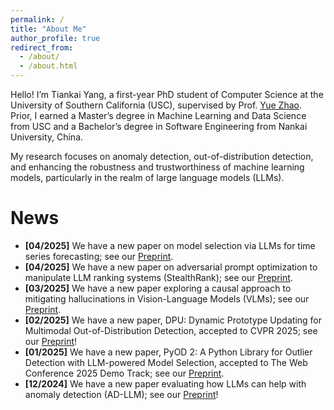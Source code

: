 ```yaml
---
permalink: /
title: "About Me"
author_profile: true
redirect_from: 
  - /about/
  - /about.html
---
```


Hello! I’m Tiankai Yang, a first-year PhD student of Computer Science at the University of Southern California (USC), supervised by Prof. [Yue Zhao](https://viterbi-web.usc.edu/~yzhao010/index.html). Prior, I earned a Master’s degree in Machine Learning and Data Science from USC and a Bachelor’s degree in Software Engineering from Nankai University, China. 

My research focuses on anomaly detection, out-of-distribution detection, and enhancing the robustness and trustworthiness of machine learning models, particularly in the realm of large language models (LLMs).

News
======
- **\[04/2025\]** We have a new paper on model selection via LLMs for time series forecasting; see our [Preprint](https://arxiv.org/abs/2504.02119).
- **\[04/2025\]** We have a new paper on adversarial prompt optimization to manipulate LLM ranking systems (StealthRank); see our [Preprint](https://arxiv.org/abs/2504.05804).
- **\[03/2025\]** We have a new paper exploring a causal approach to mitigating hallucinations in Vision-Language Models (VLMs); see our [Preprint](https://arxiv.org/abs/2503.06169).
- **\[02/2025\]** We have a new paper, DPU: Dynamic Prototype Updating for Multimodal Out-of-Distribution Detection, accepted to CVPR 2025; see our [Preprint](https://arxiv.org/abs/2411.08227)!
- **\[01/2025\]** We have a new paper, PyOD 2: A Python Library for Outlier Detection with LLM-powered Model Selection, accepted to The Web Conference 2025 Demo Track; see our [Preprint](https://arxiv.org/abs/2412.12154).
- **\[12/2024\]** We have a new paper evaluating how LLMs can help with anomaly detection (AD-LLM); see our [Preprint](https://arxiv.org/abs/2412.11142)!  
<!-- - **\[12/2024\]** We have a new paper on a major upgrade to our library for outlier detection with LLM-based model selection (PyOD 2); see our [Preprint](https://arxiv.org/abs/2412.12154).   -->
<!-- - **\[12/2024\]** We have a new paper introducing a comprehensive benchmark for NLP anomaly detection (NLP-ADBench); see our [Preprint](https://arxiv.org/abs/2412.04784)!   -->
<!-- - **\[11/2024\]** We have a new paper on dynamic prototype updating for multimodal out-of-distribution detection (DPU); see our [Preprint](https://arxiv.org/abs/2411.08227)! -->